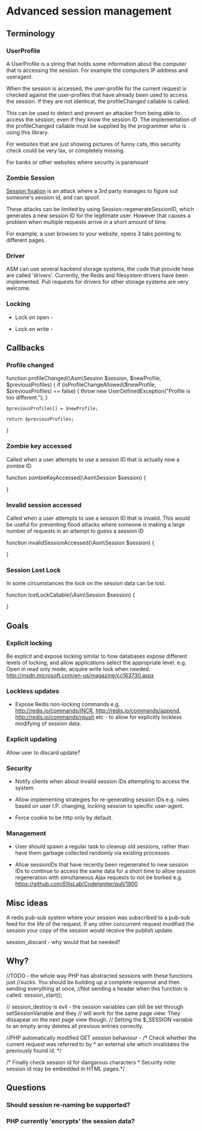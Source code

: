 # Advanced session management


## Terminology


### UserProfile

A UserProfile is a string that holds some information about the computer that is accessing the session. For example the computers IP address and useragent.

When the session is accessed, the user-profile for the current request is checked against the user-profiles that have already been used to access the session. If they are not identical, the profileChanged callable is called.
 
This can be used to detect and prevent an attacker from being able to access the session, even if they know the session ID. The implementation of the profileChanged callable must be supplied by the programmer who is using this library.

For websites that are just showing pictures of funny cats, this security check could be very lax, or completely missing.

For banks or other websites where security is paramount



### Zombie Session

[Session fixation](https://www.owasp.org/index.php/Session_fixation) is an attack where a 3rd party manages to figure out someone's session id, and can spoof.
 
These attacks can be limited by using Session::regenerateSessionID, which generates a new session ID for the legitimate user. However that causes a problem when multiple requests arrive in a short amount of time.
 
For example, a user browses to your website, opens 3 tabs pointing to different pages.  


### Driver

ASM can use several backend storage systems, the code that provide hese are called 'drivers'. Currently, the Redis and filesystem drivers have been implemented. Pull requests for drivers for other storage systems are very welcome.


### Locking


* Lock on open - 

* Lock on write - 



## Callbacks


### Profile changed


function profileChanged(\Asm\Session $session, $newProfile, $previousProfiles) {
    if (isProfileChangeAllowed($newProfile, $previousProfiles) == false) {
        throw new UserDefinedException("Profile is too different.");
    }

    $previousProfiles[] = $newProfile;
    
    return $previousProfiles;
}

### Zombie key accessed

Called when a user attempts to use a session ID that is actually now a zombie ID. 

function zombieKeyAccessed(\Asm\Session $session) {

}

### Invalid session accessed

Called when a user attempts to use a session ID that is invalid. This would be useful for preventing flood attacks where someone is making a large number of requests in an attempt to guess a session ID

function invalidSessionAccessed(\Asm\Session $session) {

}

### Session Lost Lock 

In some circumstances the lock on the session data can be lost.

function lostLockCallable(\Asm\Session $session) {

}
















## Goals


### Explicit locking

Be explicit and expose locking similar to how databases expose different levels of locking, and allow applications select the appropriate level. e.g. Open in read only mode, acquire write lock when needed.
http://msdn.microsoft.com/en-us/magazine/cc163730.aspx


### Lockless updates

* Expose Redis non-locking commands e.g. http://redis.io/commands/INCR, http://redis.io/commands/append, http://redis.io/commands/rpush etc - to allow for explicitly lockless modifying of session data.

### Explicit updating

Allow user to discard update?

### Security

* Notify clients when about invalid session IDs attempting to access the system.


* Allow implementing strategies for re-generating session IDs e.g. rules based on user I.P. changing, locking session to specific user-agent. 

* Force cookie to be http only by default.


### Management


* User should spawn a regular task to cleanup old sessions, rather than have them garbage collected randomly via existing processes


* Allow sessionIDs that have recently been regenerated to new session IDs to continue to access the same data for a short time to allow session regeneration with simultaneous Ajax requests to not be borked e.g. https://github.com/EllisLab/CodeIgniter/pull/1900



## Misc ideas

A redis pub-sub system where your session was subscribed to a pub-sub feed for the life of the request. If any other concurrent request modified the session your copy of the session would receive the publish update.

session_discard - why would that be needed?






## Why?


//TODO - the whole way PHP has abstracted sessions with these functions just
        //sucks. You should be building up a complete response and then sending everything at once,
        //Not sending a header when this function is called.
        session_start();
        
        
        
// session_destroy is evil - the session variables can still be set through setSessionVariable and they
        // will work for the same page view. They dissapear on the next page view though.
        // Setting the $_SESSION variable to an empty array deletes all previous entries correctly.



//PHP automatically modified GET session behaviour - 
/* Check whether the current request was referred to by
	 * an external site which invalidates the previously found id. */


/* Finally check session id for dangarous characters
	 * Security note: session id may be embedded in HTML pages.*/


## Questions


### Should session re-naming be supported?

### PHP currently 'encrypts' the session data?
